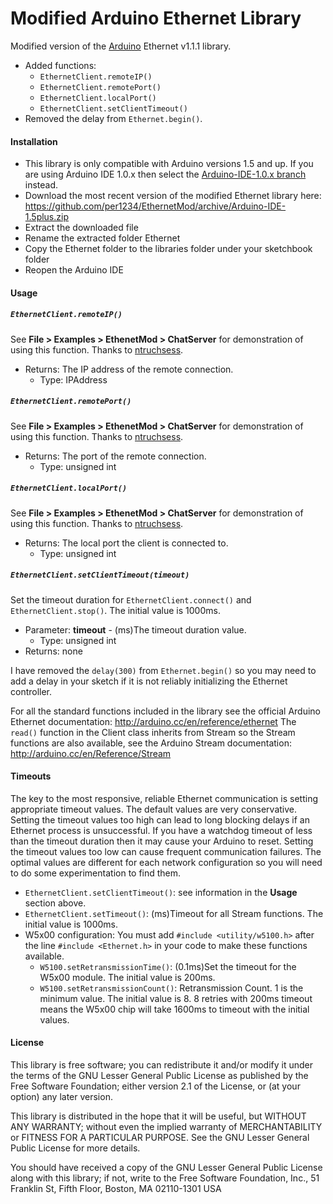 Modified Arduino Ethernet Library
==========

Modified version of the [Arduino](http://arduino.cc) Ethernet v1.1.1 library.
- Added functions:
  - `EthernetClient.remoteIP()`
  - `EthernetClient.remotePort()`
  - `EthernetClient.localPort()`
  - `EthernetClient.setClientTimeout()`
- Removed the delay from `Ethernet.begin()`.

<a id="installation"></a>
#### Installation
- This library is only compatible with Arduino versions 1.5 and up. If you are using Arduino IDE 1.0.x then select the [Arduino-IDE-1.0.x branch](https://github.com/per1234/EthernetMod/tree/Arduino-IDE-1.0.x) instead.
- Download the most recent version of the modified Ethernet library here: https://github.com/per1234/EthernetMod/archive/Arduino-IDE-1.5plus.zip
- Extract the downloaded file
- Rename the extracted folder Ethernet
- Copy the Ethernet folder to the libraries folder under your sketchbook folder
- Reopen the Arduino IDE


<a id="usage"></a>
#### Usage
##### `EthernetClient.remoteIP()`
See **File > Examples > EthenetMod > ChatServer** for demonstration of using this function. Thanks to [ntruchsess](https://github.com/ntruchsess/Arduino-1/commit/ca37de4ba4ecbdb941f14ac1fe7dd40f3008af75).
- Returns: The IP address of the remote connection.
  - Type: IPAddress

##### `EthernetClient.remotePort()`
See **File > Examples > EthenetMod > ChatServer** for demonstration of using this function. Thanks to [ntruchsess](https://github.com/ntruchsess/Arduino-1/commit/ca37de4ba4ecbdb941f14ac1fe7dd40f3008af75).
- Returns: The port of the remote connection.
  - Type: unsigned int

##### `EthernetClient.localPort()`
See **File > Examples > EthenetMod > ChatServer** for demonstration of using this function. Thanks to [ntruchsess](https://github.com/ntruchsess/Arduino-1/commit/937bce1a0bb2567f6d03b15df79525569377dabd).
- Returns: The local port the client is connected to.
  - Type: unsigned int

##### `EthernetClient.setClientTimeout(timeout)`
Set the timeout duration for `EthernetClient.connect()` and `EthernetClient.stop()`. The initial value is 1000ms.
- Parameter: **timeout** - (ms)The timeout duration value.
  - Type: unsigned int
- Returns: none

I have removed the `delay(300)` from `Ethernet.begin()` so you may need to add a delay in your sketch if it is not reliably initializing the Ethernet controller.

For all the standard functions included in the library see the official Arduino Ethernet documentation: http://arduino.cc/en/reference/ethernet
The `read()` function in the Client class inherits from Stream so the Stream functions are also available, see the Arduino Stream documentation: http://arduino.cc/en/Reference/Stream


<a id="timeouts"></a>
#### Timeouts
The key to the most responsive, reliable Ethernet communication is setting appropriate timeout values. The default values are very conservative. Setting the timeout values too high can lead to long blocking delays if an Ethernet process is unsuccessful. If you have a watchdog timeout of less than the timeout duration then it may cause your Arduino to reset. Setting the timeout values too low can cause frequent communication failures. The optimal values are different for each network configuration so you will need to do some experimentation to find them.

- `EthernetClient.setClientTimeout()`: see information in the **Usage** section above.
- `EthernetClient.setTimeout()`: (ms)Timeout for all Stream functions. The initial value is 1000ms.
- W5x00 configuration: You must add `#include <utility/w5100.h>` after the line `#include <Ethernet.h>` in your code to make these functions available.
  - `W5100.setRetransmissionTime()`: (0.1ms)Set the timeout for the W5x00 module. The initial value is 200ms.
  - `W5100.setRetransmissionCount()`: Retransmission Count. 1 is the minimum value. The initial value is 8. 8 retries with 200ms timeout means the W5x00 chip will take 1600ms to timeout with the initial values.


<a id="license"></a>
#### License
This library is free software; you can redistribute it and/or
modify it under the terms of the GNU Lesser General Public
License as published by the Free Software Foundation; either
version 2.1 of the License, or (at your option) any later version.

This library is distributed in the hope that it will be useful,
but WITHOUT ANY WARRANTY; without even the implied warranty of
MERCHANTABILITY or FITNESS FOR A PARTICULAR PURPOSE. See the GNU
Lesser General Public License for more details.

You should have received a copy of the GNU Lesser General Public
License along with this library; if not, write to the Free Software
Foundation, Inc., 51 Franklin St, Fifth Floor, Boston, MA 02110-1301 USA
